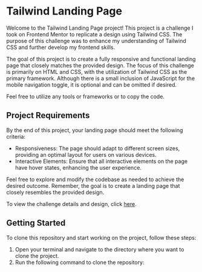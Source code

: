 # Tailwind Landing Page

Welcome to the Tailwind Landing Page project! This project is a challenge I took on Frontend Mentor to replicate a design using Tailwind CSS. The purpose of this challenge was to enhance my understanding of Tailwind CSS and further develop my frontend skills.

The goal of this project is to create a fully responsive and functional landing page that closely matches the provided design. The focus of this challenge is primarily on HTML and CSS, with the utilization of Tailwind CSS as the primary framework. Although there is a small inclusion of JavaScript for the mobile navigation toggle, it is optional and can be omitted if desired.

Feel free to utilize any tools or frameworks or to copy the code.

## Project Requirements

By the end of this project, your landing page should meet the following criteria:

-   Responsiveness: The page should adapt to different screen sizes, providing an optimal layout for users on various devices.
-   Interactive Elements: Ensure that all interactive elements on the page have hover states, enhancing the user experience.

Feel free to explore and modify the codebase as needed to achieve the desired outcome. Remember, the goal is to create a landing page that closely resembles the provided design.

To view the challenge details and design, click [here](https://www.frontendmentor.io/challenges/loopstudios-landing-page-N88J5Onjw).

## Getting Started

To clone this repository and start working on the project, follow these steps:

1. Open your terminal and navigate to the directory where you want to clone the project.
2. Run the following command to clone the repository:
